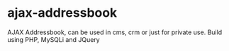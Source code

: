 # ajax-addressbook
AJAX Addressbook, can be used in cms, crm or just for private use.
Build using PHP, MySQLi and JQuery
